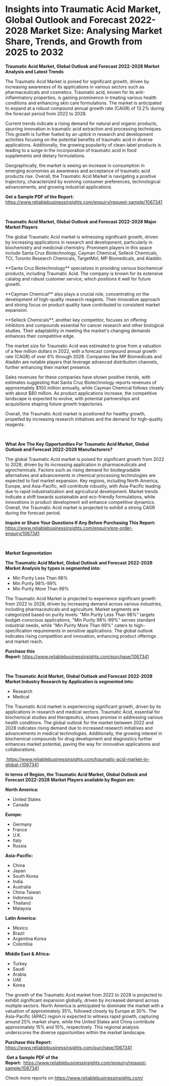 <p><h1>Insights into Traumatic Acid Market, Global Outlook and Forecast 2022-2028 Market Size: Analysing Market Share, Trends, and Growth from 2025 to 2032</h1></p><p><strong>Traumatic Acid Market, Global Outlook and Forecast 2022-2028 Market Analysis and Latest Trends</strong></p>
<p><p>The Traumatic Acid Market is poised for significant growth, driven by increasing awareness of its applications in various sectors such as pharmaceuticals and cosmetics. Traumatic acid, known for its anti-inflammatory properties, is gaining prominence in treating various health conditions and enhancing skin care formulations. The market is anticipated to expand at a robust compound annual growth rate (CAGR) of 13.2% during the forecast period from 2022 to 2028.</p><p>Current trends indicate a rising demand for natural and organic products, spurring innovation in traumatic acid extraction and processing techniques. This growth is further fueled by an uptick in research and development activities focusing on the potential benefits of traumatic acid in diverse applications. Additionally, the growing popularity of clean-label products is leading to a surge in the incorporation of traumatic acid in food supplements and dietary formulations. </p><p>Geographically, the market is seeing an increase in consumption in emerging economies as awareness and acceptance of traumatic acid products rise. Overall, the Traumatic Acid Market is navigating a positive trajectory, characterized by evolving consumer preferences, technological advancements, and growing industrial applications.</p></p>
<p><strong>Get a Sample PDF of the Report:&nbsp;</strong> <a href="https://www.reliablebusinessinsights.com/enquiry/request-sample/1067341?utm_campaign=3259&utm_medium=2&utm_source=Github&utm_content=ia&utm_term=21032025&utm_id=traumatic-acid-market-global-outlook-and-forecast-2022-2028">https://www.reliablebusinessinsights.com/enquiry/request-sample/1067341</a></p>
<p>&nbsp;</p>
<p><strong>Traumatic Acid Market, Global Outlook and Forecast 2022-2028 Major Market Players</strong></p>
<p><p>The global Traumatic Acid market is witnessing significant growth, driven by increasing applications in research and development, particularly in biochemistry and medicinal chemistry. Prominent players in this space include Santa Cruz Biotechnology, Cayman Chemical, Selleck Chemicals, TCI, Toronto Research Chemicals, TargetMol, MP Biomedicals, and Aladdin.</p><p>**Santa Cruz Biotechnology** specializes in providing various biochemical products, including Traumatic Acid. The company is known for its extensive catalog and robust customer service, which positions it well for future growth.</p><p>**Cayman Chemical** also plays a crucial role, concentrating on the development of high-quality research reagents. Their innovative approach and strong focus on product quality have contributed to consistent market expansion.</p><p>**Selleck Chemicals**, another key competitor, focuses on offering inhibitors and compounds essential for cancer research and other biological studies. Their adaptability in meeting the market's changing demands enhances their competitive edge.</p><p>The market size for Traumatic Acid was estimated to grow from a valuation of a few million dollars in 2022, with a forecast compound annual growth rate (CAGR) of over 6% through 2028. Companies like MP Biomedicals and Aladdin are notable players that leverage advanced distribution channels, further enhancing their market presence.</p><p>Sales revenues for these companies have shown positive trends, with estimates suggesting that Santa Cruz Biotechnology reports revenues of approximately $100 million annually, while Cayman Chemical follows closely with about $80 million. As product applications increase, the competitive landscape is expected to evolve, with potential partnerships and acquisitions shaping future growth trajectories. </p><p>Overall, the Traumatic Acid market is positioned for healthy growth, propelled by increasing research initiatives and the demand for high-quality reagents.</p></p>
<p>&nbsp;</p>
<p><strong>What Are The Key Opportunities For Traumatic Acid Market, Global Outlook and Forecast 2022-2028 Manufacturers?</strong></p>
<p><p>The global Traumatic Acid market is poised for significant growth from 2022 to 2028, driven by its increasing application in pharmaceuticals and agrochemicals. Factors such as rising demand for biodegradable alternatives and advancements in chemical processing technologies are expected to fuel market expansion. Key regions, including North America, Europe, and Asia-Pacific, will contribute robustly, with Asia-Pacific leading due to rapid industrialization and agricultural development. Market trends indicate a shift towards sustainable and eco-friendly formulations, while innovations in product development will enhance competitive dynamics. Overall, the Traumatic Acid market is projected to exhibit a strong CAGR during the forecast period.</p></p>
<p><strong>Inquire or Share Your Questions If Any Before Purchasing This Report:</strong> <a href="https://www.reliablebusinessinsights.com/enquiry/pre-order-enquiry/1067341?utm_campaign=3259&utm_medium=2&utm_source=Github&utm_content=ia&utm_term=21032025&utm_id=traumatic-acid-market-global-outlook-and-forecast-2022-2028">https://www.reliablebusinessinsights.com/enquiry/pre-order-enquiry/1067341</a></p>
<p>&nbsp;</p>
<p><strong>Market Segmentation</strong></p>
<p><strong>The Traumatic Acid Market, Global Outlook and Forecast 2022-2028 Market Analysis by types is segmented into:</strong></p>
<p><ul><li>Min Purity Less Than 98%</li><li>Min Purity 98%-99%</li><li>Min Purity More Than 99%</li></ul></p>
<p><p>The Traumatic Acid Market is projected to experience significant growth from 2022 to 2028, driven by increasing demand across various industries, including pharmaceuticals and agriculture. Market segments are categorized based on purity levels: "Min Purity Less Than 98%" targets budget-conscious applications, "Min Purity 98%-99%" serves standard industrial needs, while "Min Purity More Than 99%" caters to high-specification requirements in sensitive applications. The global outlook indicates rising competition and innovation, enhancing product offerings and market reach.</p></p>
<p><strong>Purchase this Report:&nbsp;</strong><a href="https://www.reliablebusinessinsights.com/purchase/1067341?utm_campaign=3259&utm_medium=2&utm_source=Github&utm_content=ia&utm_term=21032025&utm_id=traumatic-acid-market-global-outlook-and-forecast-2022-2028">https://www.reliablebusinessinsights.com/purchase/1067341</a></p>
<p>&nbsp;</p>
<p><strong>The Traumatic Acid Market, Global Outlook and Forecast 2022-2028 Market Industry Research by Application is segmented into:</strong></p>
<p><ul><li>Research</li><li>Medical</li></ul></p>
<p><p>The Traumatic Acid market is experiencing significant growth, driven by its applications in research and medical sectors. Traumatic Acid, essential for biochemical studies and therapeutics, shows promise in addressing various health conditions. The global outlook for the market between 2022 and 2028 indicates rising demand due to increased research initiatives and advancements in medical technologies. Additionally, the growing interest in biochemical compounds for drug development and diagnostics further enhances market potential, paving the way for innovative applications and collaborations.</p></p>
<p><a href="https://www.reliablebusinessinsights.com/traumatic-acid-market-in-global-r1067341?utm_campaign=3259&utm_medium=2&utm_source=Github&utm_content=ia&utm_term=21032025&utm_id=traumatic-acid-market-global-outlook-and-forecast-2022-2028">&nbsp;https://www.reliablebusinessinsights.com/traumatic-acid-market-in-global-r1067341</a></p>
<p><strong>In terms of Region, the Traumatic Acid Market, Global Outlook and Forecast 2022-2028 Market Players available by Region are:</strong></p>
<p>
    <p> <strong> North America: </strong>
        <ul>
            <li>United States</li>
            <li>Canada</li>
        </ul>
        </p> 
    <p> <strong> Europe: </strong>
        <ul>
            <li>Germany</li>
            <li>France</li>
            <li>U.K.</li>
            <li>Italy</li>
            <li>Russia</li>
        </ul>
        </p> 
    <p> <strong> Asia-Pacific: </strong>
        <ul>
            <li>China</li>
            <li>Japan</li>
            <li>South Korea</li>
            <li>India</li>
            <li>Australia</li>
            <li>China Taiwan</li>
            <li>Indonesia</li>
            <li>Thailand</li>
            <li>Malaysia</li>
        </ul>
        </p> 
    <p> <strong> Latin America: </strong>
        <ul>
            <li>Mexico</li>
            <li>Brazil</li>
            <li>Argentina Korea</li>
            <li>Colombia</li>
        </ul>
        </p> 
    <p> <strong> Middle East & Africa: </strong>
        <ul>
            <li>Turkey</li>
            <li>Saudi</li>
            <li>Arabia</li>
            <li>UAE</li>
            <li>Korea</li>
        </ul>
    </p>
    </p>
<p><p>The growth of the Traumatic Acid market from 2022 to 2028 is projected to exhibit significant expansion globally, driven by increased demand across multiple sectors. North America is anticipated to dominate the market with a valuation of approximately 35%, followed closely by Europe at 30%. The Asia-Pacific (APAC) region is expected to witness rapid growth, capturing around 25% market share, while the United States and China contribute approximately 15% and 10%, respectively. This regional analysis underscores the diverse opportunities within the market landscape.</p></p>
<p><strong>Purchase this Report: </strong><a href="https://www.reliablebusinessinsights.com/purchase/1067341?utm_campaign=3259&utm_medium=2&utm_source=Github&utm_content=ia&utm_term=21032025&utm_id=traumatic-acid-market-global-outlook-and-forecast-2022-2028">https://www.reliablebusinessinsights.com/purchase/1067341</a></p>
<p>&nbsp;<strong>Get a Sample PDF of the Report:&nbsp;&nbsp;</strong><a href="https://www.reliablebusinessinsights.com/enquiry/request-sample/1067341?utm_campaign=3259&utm_medium=2&utm_source=Github&utm_content=ia&utm_term=21032025&utm_id=traumatic-acid-market-global-outlook-and-forecast-2022-2028">https://www.reliablebusinessinsights.com/enquiry/request-sample/1067341</a></p>
<p><strong></strong></p>
<p>Check more reports on <a href="https://www.reliablebusinessinsights.com/?utm_campaign=3259&utm_medium=2&utm_source=Github&utm_content=ia&utm_term=21032025&utm_id=traumatic-acid-market-global-outlook-and-forecast-2022-2028">https://www.reliablebusinessinsights.com/</a></p>